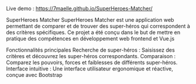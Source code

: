 Live demo : https://7maelle.github.io/SuperHeroes-Matcher/

SuperHeroes Matcher
SuperHeroes Matcher est une application web permettant de comparer et de trouver des super-héros qui correspondent à des critères spécifiques. Ce projet a été conçu dans le but de mettre en pratique des compétences en développement web frontend et Vue.js

Fonctionnalités principales
Recherche de super-héros : Saisissez des critères et découvrez les super-héros correspondants.
Comparaison : Comparez les pouvoirs, forces et faiblesses de différents super-héros.
Interface intuitive : Une interface utilisateur ergonomique et réactive, conçue avec Bootstrap
